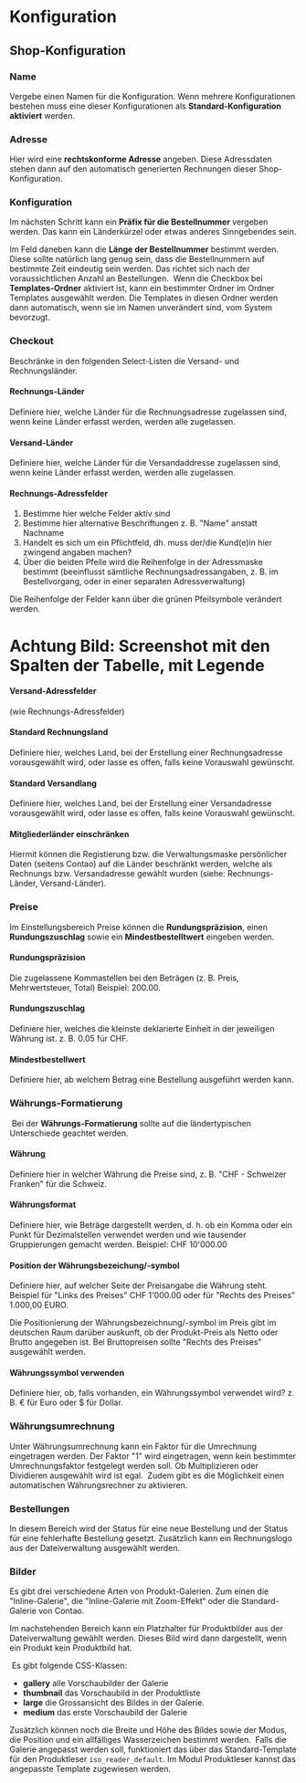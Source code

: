 # Konfiguration

## Shop-Konfiguration

### Name

Vergebe einen Namen für die Konfiguration. Wenn mehrere Konfigurationen bestehen muss eine dieser Konfigurationen als **Standard-Konfiguration aktiviert** werden.


### Adresse

Hier wird eine **rechtskonforme Adresse** angeben. Diese Adressdaten stehen dann auf den automatisch generierten Rechnungen dieser Shop-Konfiguration.


### Konfiguration

Im nächsten Schritt kann ein **Präfix für die Bestellnummer** vergeben werden. Das kann ein Länderkürzel oder etwas anderes Sinngebendes sein.

Im Feld daneben kann die **Länge der Bestellnummer** bestimmt werden. Diese sollte natürlich lang genug sein, dass die Bestellnummern auf bestimmte Zeit eindeutig sein werden. Das richtet sich nach der voraussichtlichen Anzahl an Bestellungen.
 Wenn die Checkbox bei **Templates-Ordner** aktiviert ist, kann ein bestimmter Ordner im Ordner Templates ausgewählt werden. Die Templates in diesen Ordner werden dann automatisch, wenn sie im Namen unverändert sind, vom System bevorzugt. 

### Checkout

Beschränke in den folgenden Select-Listen die Versand- und Rechnungsländer.


#### Rechnungs-Länder

Definiere hier, welche Länder für die Rechnungsadresse zugelassen sind, wenn keine Länder erfasst werden, werden alle zugelassen.


#### Versand-Länder

Definiere hier, welche Länder für die Versandaddresse zugelassen sind, wenn keine Länder erfasst werden, werden alle zugelassen.


#### Rechnungs-Adressfelder

1. Bestimme hier welche Felder aktiv sind
2. Bestimme hier alternative Beschriftungen z. B. "Name" anstatt Nachname
3. Handelt es sich um ein Pflichtfeld, dh. muss der/die Kund(e)in hier zwingend angaben machen?
4. Über die beiden Pfeile wird die Reihenfolge in der Adressmaske bestimmt (beeinflusst sämtliche Rechnungsadressangaben, z. B. im Bestellvorgang, oder in einer separaten Adressverwaltung)

Die Reihenfolge der Felder kann über die grünen Pfeilsymbole verändert werden.



# Achtung Bild: Screenshot mit den Spalten der Tabelle, mit Legende


#### Versand-Adressfelder

(wie Rechnungs-Adressfelder)


#### Standard Rechnungsland

Definiere hier, welches Land, bei der Erstellung einer Rechnungsadresse vorausgewählt wird, oder lasse es offen, falls keine Vorauswahl gewünscht.


#### Standard Versandlang

Definiere hier, welches Land, bei der Erstellung einer Versandadresse vorausgewählt wird, oder lasse es offen, falls  keine Vorauswahl gewünscht.


#### Mitgliederländer einschränken

Hiermit können die Registierung bzw. die Verwaltungsmaske persönlicher Daten (seitens Contao) auf die Länder beschränkt werden, welche als Rechnungs bzw. Versandadresse gewählt wurden (siehe: Rechnungs-Länder, Versand-Länder).


### Preise

Im Einstellungsbereich Preise können die **Rundungspräzision**, einen **Rundungszuschlag** sowie ein **Mindestbestelltwert** eingeben werden.

#### Rundungspräzision

Die zugelassene Kommastellen bei den Beträgen (z. B. Preis, Mehrwertsteuer, Total) Beispiel: 200.00.


#### Rundungszuschlag

Definiere hier, welches die kleinste deklarierte Einheit in der jeweiligen Währung ist. z. B. 0.05 für CHF.


#### Mindestbestellwert

Definiere hier, ab welchem Betrag eine Bestellung ausgeführt werden kann.


### Währungs-Formatierung
 Bei der **Währungs-Formatierung** sollte auf die ländertypischen Unterschiede geachtet werden.

#### Währung

Definiere hier in welcher Währung die Preise sind, z. B. "CHF - Schweizer Franken" für die Schweiz.


#### Währungsformat

Definiere hier, wie Beträge dargestellt werden, d. h. ob ein Komma oder ein Punkt für Dezimalstellen verwendet werden und wie tausender Gruppierungen gemacht werden. Beispiel: CHF 10'000.00


#### Position der Währungsbezeichung/-symbol

Definiere hier, auf welcher Seite der Preisangabe die Währung steht. Beispiel für "Links des Preises" CHF 1'000.00 oder für "Rechts des Preises" 1.000,00 EURO.

Die Positionierung der Währungsbezeichnung/-symbol im Preis gibt im deutschen Raum darüber auskunft, ob der Produkt-Preis als Netto oder Brutto angegeben ist. Bei Bruttopreisen sollte "Rechts des Preises" ausgewählt werden.


#### Währungssymbol verwenden

Definiere hier, ob, falls vorhanden, ein Währungssymbol verwendet wird? z. B. € für Euro oder $ für Dollar.


### Währungsumrechnung

Unter Währungsumrechnung kann ein Faktor für die Umrechnung eingetragen werden. Der Faktor "1" wird eingetragen, wenn kein bestimmter Umrechnungsfaktor festgelegt werden soll. Ob  Multiplizieren oder Dividieren ausgewählt wird ist egal.
 Zudem gibt es die Möglichkeit einen automatischen Währungsrechner zu aktivieren.


### Bestellungen

In diesem Bereich wird der Status für eine neue Bestellung und der Status für eine fehlerhafte Bestellung gesetzt. Zusätzlich kann ein Rechnungslogo aus der Dateiverwaltung ausgewählt werden.


### Bilder

Es gibt drei verschiedene Arten von Produkt-Galerien. Zum einen die "Inline-Galerie", die  "Inline-Galerie mit Zoom-Effekt“ oder die Standard-Galerie von Contao.

Im nachstehenden Bereich kann ein Platzhalter für Produktbilder aus der Dateiverwaltung gewählt werden. Dieses Bild wird dann dargestellt, wenn ein Produkt kein Produktbild hat.

 Es gibt folgende CSS-Klassen:


* **gallery** alle Vorschaubilder der Galerie
* **thumbnail** das Vorschaubild in der Produktliste
* **large** die Grossansicht des Bildes in der Galerie.
* **medium** das erste Vorschaubild der Galerie


Zusätzlich können noch die Breite und Höhe des Bildes sowie der Modus, die Position und ein allfälliges Wasserzeichen bestimmt werden. 
Falls die Galerie angepasst werden soll, funktioniert das über das Standard-Template für den Produktleser `iso_reader_default`. Im Modul Produktleser kannst das angepasste Template zugewiesen werden.